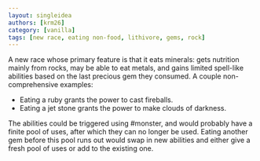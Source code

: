 ```yaml
---
layout: singleidea
authors: [krm26]
category: [vanilla]
tags: [new race, eating non-food, lithivore, gems, rock]
---
```

A new race whose primary feature is that it eats minerals: gets nutrition mainly
from rocks, may be able to eat metals, and gains limited spell-like abilities
based on the last precious gem they consumed. A couple non-comprehensive
examples:
* Eating a ruby grants the power to cast fireballs.
* Eating a jet stone grants the power to make clouds of darkness.

The abilities could be triggered using #monster, and would probably have a
finite pool of uses, after which they can no longer be used. Eating another gem
before this pool runs out would swap in new abilities and either give a fresh
pool of uses or add to the existing one.
